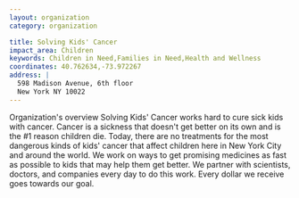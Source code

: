 ```yaml
---
layout: organization
category: organization

title: Solving Kids' Cancer
impact_area: Children
keywords: Children in Need,Families in Need,Health and Wellness
coordinates: 40.762634,-73.972267
address: |
  598 Madison Avenue, 6th floor
  New York NY 10022
---
```

Organization's overview
Solving Kids' Cancer works hard to cure sick kids with cancer.  Cancer is a sickness that doesn't get better on its own and is the #1 reason children die.   Today, there are no treatments for the most dangerous kinds of kids' cancer that affect children here in New York City and around the world.  We work on ways to get promising medicines as fast as possible to kids that may help them get better.  We partner with scientists, doctors, and companies every day to do this work.  Every dollar we receive goes towards our goal.